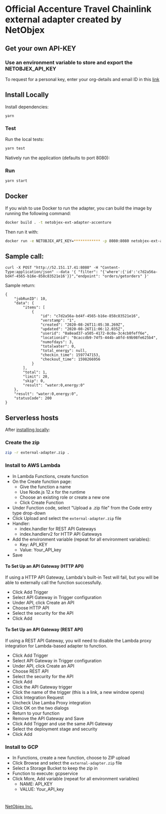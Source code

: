 # Official Accenture Travel Chainlink external adapter created by NetObjex

## Get your own API-KEY

### Use an environment variable to store and export the NETOBJEX_API_KEY
To request for a personal key, enter your org-details and email ID in this [link](https://chainlink-accenture-demo.surge.sh/api)


## Install Locally

Install dependencies:

```bash
yarn
```

### Test

Run the local tests:

```bash
yarn test
```

Natively run the application (defaults to port 8080):

### Run

```bash
yarn start
```

## Docker

If you wish to use Docker to run the adapter, you can build the image by running the following command:

```bash
docker build . -t netobjex-ext-adapter-accenture
```

Then run it with:

```bash
docker run -e NETOBJEX_API_KEY=************ -p 8080:8080 netobjex-ext-adapter-accenture
```

## Sample call:
```
curl -X POST "http://52.151.17.41:8080" -H "Content-Type:application/json" --data '{ "filter": "{'where':{'id':'c7d2a56a-bd4f-4565-b16e-858c83521e16'}}","endpoint": "orders/getorders" }'
```
Sample return:
```
{
    "jobRunID": 10,
    "data": {
        "items": [
            {
                "id": "c7d2a56a-bd4f-4565-b16e-858c83521e16",
                "verstamp": "1",
                "created": "2020-08-26T11:05:38.269Z",
                "updated": "2020-08-26T11:06:12.035Z",
                "userid": "0a8ead37-a505-4172-8c0a-3c4cb0feff6e",
                "locationid": "0caccdb9-74f5-444b-a8fd-69b98fe625b4",
                "numofdays": 3,
                "totalwater": 0,
                "total_energy": null,
                "checkin_time": 1597747153,
                "checkout_time": 1598266956
            }
        ],
        "total": 1,
        "limit": 20,
        "skip": 0,
        "result": "water:0,energy:0"
    },
    "result": "water:0,energy:0",
    "statusCode": 200
}
```

## Serverless hosts

After [installing locally](#install-locally):

### Create the zip

```bash
zip -r external-adapter.zip .
```

### Install to AWS Lambda

- In Lambda Functions, create function
- On the Create function page:
  - Give the function a name
  - Use Node.js 12.x for the runtime
  - Choose an existing role or create a new one
  - Click Create Function
- Under Function code, select "Upload a .zip file" from the Code entry type drop-down
- Click Upload and select the `external-adapter.zip` file
- Handler:
    - index.handler for REST API Gateways
    - index.handlerv2 for HTTP API Gateways
- Add the environment variable (repeat for all environment variables):
  - Key: API_KEY
  - Value: Your_API_key
- Save

#### To Set Up an API Gateway (HTTP API)

If using a HTTP API Gateway, Lambda's built-in Test will fail, but you will be able to externally call the function successfully.

- Click Add Trigger
- Select API Gateway in Trigger configuration
- Under API, click Create an API
- Choose HTTP API
- Select the security for the API
- Click Add

#### To Set Up an API Gateway (REST API)

If using a REST API Gateway, you will need to disable the Lambda proxy integration for Lambda-based adapter to function.

- Click Add Trigger
- Select API Gateway in Trigger configuration
- Under API, click Create an API
- Choose REST API
- Select the security for the API
- Click Add
- Click the API Gateway trigger
- Click the name of the trigger (this is a link, a new window opens)
- Click Integration Request
- Uncheck Use Lamba Proxy integration
- Click OK on the two dialogs
- Return to your function
- Remove the API Gateway and Save
- Click Add Trigger and use the same API Gateway
- Select the deployment stage and security
- Click Add

### Install to GCP

- In Functions, create a new function, choose to ZIP upload
- Click Browse and select the `external-adapter.zip` file
- Select a Storage Bucket to keep the zip in
- Function to execute: gcpservice
- Click More, Add variable (repeat for all environment variables)
  - NAME: API_KEY
  - VALUE: Your_API_key

#
[NetObjex Inc.](https://www.netobjex.com/)
